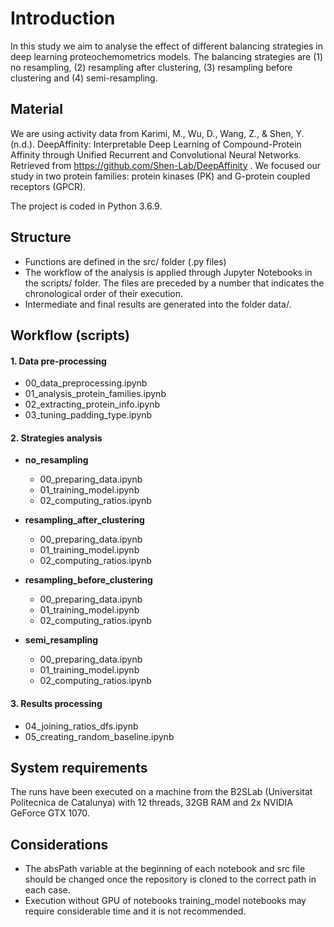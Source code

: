 # Introduction

In this study we aim to analyse the effect of different balancing strategies in deep learning proteochemometrics models. The balancing strategies are (1) no resampling, (2) resampling after clustering, (3) resampling before clustering and (4) semi-resampling.

## Material

We are using activity data from Karimi, M., Wu, D., Wang, Z., & Shen, Y. (n.d.). DeepAffinity: Interpretable Deep Learning of Compound-Protein Affinity through 
Unified Recurrent and Convolutional Neural Networks. Retrieved from https://github.com/Shen-Lab/DeepAffinity . 
We focused our study in two protein families: protein kinases (PK) and G-protein coupled receptors (GPCR).

The project is coded in Python 3.6.9.

## Structure

- Functions are defined in the src/ folder (.py files)
- The workflow of the analysis is applied through Jupyter Notebooks in the scripts/ folder. 
The files are preceded by a number that indicates the chronological order of their execution.
- Intermediate and final results are generated into the folder data/.

## Workflow (scripts)

#### 1. Data pre-processing
- 00_data_preprocessing.ipynb
- 01_analysis_protein_families.ipynb
- 02_extracting_protein_info.ipynb
- 03_tuning_padding_type.ipynb

#### 2. Strategies analysis
- **no_resampling**
   - 00_preparing_data.ipynb
   - 01_training_model.ipynb
   - 02_computing_ratios.ipynb

- **resampling_after_clustering**
   - 00_preparing_data.ipynb
   - 01_training_model.ipynb
   - 02_computing_ratios.ipynb
   
- **resampling_before_clustering**
   - 00_preparing_data.ipynb
   - 01_training_model.ipynb
   - 02_computing_ratios.ipynb
   
- **semi_resampling**
   - 00_preparing_data.ipynb
   - 01_training_model.ipynb
   - 02_computing_ratios.ipynb

#### 3. Results processing
- 04_joining_ratios_dfs.ipynb
- 05_creating_random_baseline.ipynb


## System requirements
The runs have been executed on a machine from the B2SLab (Universitat Politecnica de Catalunya) with 12 threads, 32GB RAM and 2x NVIDIA GeForce GTX 1070.

## Considerations
- The absPath variable at the beginning of each notebook and src file should be changed once the repository is cloned to the correct path in each case.
- Execution without GPU of notebooks training_model notebooks may require considerable time and it is not recommended.

